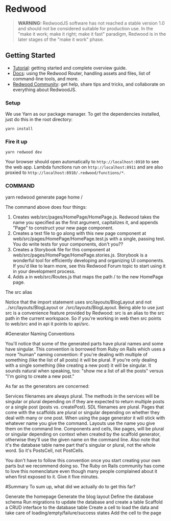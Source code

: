 # Redwood

> **WARNING:** RedwoodJS software has not reached a stable version 1.0 and should not be considered suitable for production use. In the "make it work; make it right; make it fast" paradigm, Redwood is in the later stages of the "make it work" phase.

## Getting Started
- [Tutorial](https://redwoodjs.com/tutorial/welcome-to-redwood): getting started and complete overview guide.
- [Docs](https://redwoodjs.com/docs/introduction): using the Redwood Router, handling assets and files, list of command-line tools, and more.
- [Redwood Community](https://community.redwoodjs.com): get help, share tips and tricks, and collaborate on everything about RedwoodJS.

### Setup

We use Yarn as our package manager. To get the dependencies installed, just do this in the root directory:

```terminal
yarn install
```

### Fire it up

```terminal
yarn redwood dev
```

Your browser should open automatically to `http://localhost:8910` to see the web app. Lambda functions run on `http://localhost:8911` and are also proxied to `http://localhost:8910/.redwood/functions/*`.



### COMMAND

yarn redwood generate page home /

The command above does four things:

1.  Creates web/src/pages/HomePage/HomePage.js. Redwood takes the name you specified as the first argument, capitalizes it, and appends "Page" to construct your new page component.
2.  Creates a test file to go along with this new page component at web/src/pages/HomePage/HomePage.test.js with a single, passing test. You do write tests for your components, don't you??
3.  Creates a Storybook file for this component at web/src/pages/HomePage/HomePage.stories.js. Storybook is a wonderful tool for efficiently developing and organizing UI components. If you'd like to learn more, see this Redwood Forum topic to start using it in your development process.
4.  Adds a <Route> in web/src/Routes.js that maps the path / to the new HomePage page.



The src alias

Notice that the import statement uses src/layouts/BlogLayout and not ../src/layouts/BlogLayout or ./src/layouts/BlogLayout.
Being able to use just src is a convenience feature provided by Redwood: src is an alias to the src path in the current workspace.
So if you're working in web then src points to web/src and in api it points to api/src.


#Generator Naming Conventions

You'll notice that some of the generated parts have plural names and some have singular. This convention is borrowed from Ruby on Rails which uses a more "human" naming convention: if you're dealing with multiple of something (like the list of all posts) it will be plural. If you're only dealing with a single something (like creating a new post) it will be singular. It sounds natural when speaking, too: "show me a list of all the posts" versus "I'm going to create a new post."

As far as the generators are concerned:

Services filenames are always plural.
The methods in the services will be singular or plural depending on if they are expected to return multiple posts or a single post (posts vs. createPost).
SDL filenames are plural.
Pages that come with the scaffolds are plural or singular depending on whether they deal with many or one post. When using the page generator it will stick with whatever name you give the command.
Layouts use the name you give them on the command line.
Components and cells, like pages, will be plural or singular depending on context when created by the scaffold generator, otherwise they'll use the given name on the command line.
Also note that it's the database table name part that's singular or plural, not the whole word. So it's PostsCell, not PostCells.

You don't have to follow this convention once you start creating your own parts but we recommend doing so. The Ruby on Rails community has come to love this nomenclature even though many people complained about it when first exposed to it. Give it five minutes.


#Summary
To sum up, what did we actually do to get this far?

Generate the homepage
Generate the blog layout
Define the database schema
Run migrations to update the database and create a table
Scaffold a CRUD interface to the database table
Create a cell to load the data and take care of loading/empty/failure/success states
Add the cell to the page
